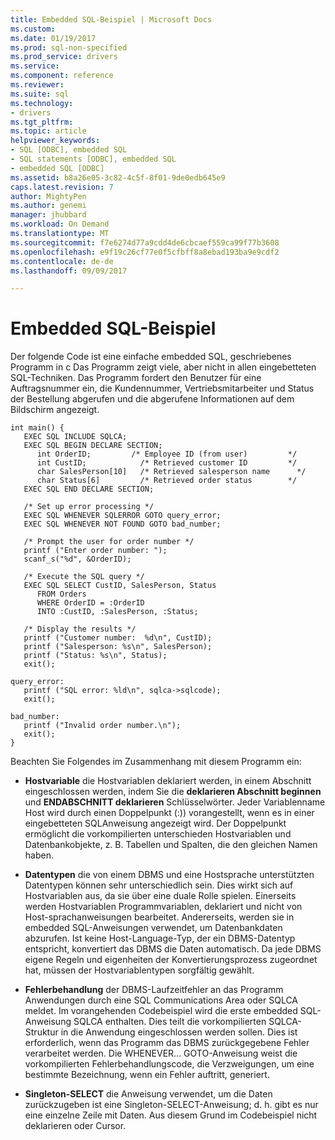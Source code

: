 ```yaml
---
title: Embedded SQL-Beispiel | Microsoft Docs
ms.custom: 
ms.date: 01/19/2017
ms.prod: sql-non-specified
ms.prod_service: drivers
ms.service: 
ms.component: reference
ms.reviewer: 
ms.suite: sql
ms.technology:
- drivers
ms.tgt_pltfrm: 
ms.topic: article
helpviewer_keywords:
- SQL [ODBC], embedded SQL
- SQL statements [ODBC], embedded SQL
- embedded SQL [ODBC]
ms.assetid: b8a26e05-3c82-4c5f-8f01-9de0edb645e9
caps.latest.revision: 7
author: MightyPen
ms.author: genemi
manager: jhubbard
ms.workload: On Demand
ms.translationtype: MT
ms.sourcegitcommit: f7e6274d77a9cdd4de6cbcaef559ca99f77b3608
ms.openlocfilehash: e9f19c26cf77e0f5cfbff8a8ebad193ba9e9cdf2
ms.contentlocale: de-de
ms.lasthandoff: 09/09/2017

---
```

# <a name="embedded-sql-example"></a>Embedded SQL-Beispiel
Der folgende Code ist eine einfache embedded SQL, geschriebenes Programm in c Das Programm zeigt viele, aber nicht in allen eingebetteten SQL-Techniken. Das Programm fordert den Benutzer für eine Auftragsnummer ein, die Kundennummer, Vertriebsmitarbeiter und Status der Bestellung abgerufen und die abgerufene Informationen auf dem Bildschirm angezeigt.  
  
```  
int main() {  
   EXEC SQL INCLUDE SQLCA;  
   EXEC SQL BEGIN DECLARE SECTION;  
      int OrderID;         /* Employee ID (from user)         */  
      int CustID;            /* Retrieved customer ID         */  
      char SalesPerson[10]   /* Retrieved salesperson name      */  
      char Status[6]         /* Retrieved order status        */  
   EXEC SQL END DECLARE SECTION;  
  
   /* Set up error processing */  
   EXEC SQL WHENEVER SQLERROR GOTO query_error;  
   EXEC SQL WHENEVER NOT FOUND GOTO bad_number;  
  
   /* Prompt the user for order number */  
   printf ("Enter order number: ");  
   scanf_s("%d", &OrderID);  
  
   /* Execute the SQL query */  
   EXEC SQL SELECT CustID, SalesPerson, Status  
      FROM Orders  
      WHERE OrderID = :OrderID  
      INTO :CustID, :SalesPerson, :Status;  
  
   /* Display the results */  
   printf ("Customer number:  %d\n", CustID);  
   printf ("Salesperson: %s\n", SalesPerson);  
   printf ("Status: %s\n", Status);  
   exit();  
  
query_error:  
   printf ("SQL error: %ld\n", sqlca->sqlcode);  
   exit();  
  
bad_number:  
   printf ("Invalid order number.\n");  
   exit();  
}  
```  
  
 Beachten Sie Folgendes im Zusammenhang mit diesem Programm ein:  
  
-   **Hostvariable** die Hostvariablen deklariert werden, in einem Abschnitt eingeschlossen werden, indem Sie die **deklarieren Abschnitt beginnen** und **ENDABSCHNITT deklarieren** Schlüsselwörter. Jeder Variablenname Host wird durch einen Doppelpunkt (:)) vorangestellt, wenn es in einer eingebetteten SQL­Anweisung angezeigt wird. Der Doppelpunkt ermöglicht die vorkompilierten unterschieden Hostvariablen und Datenbankobjekte, z. B. Tabellen und Spalten, die den gleichen Namen haben.  
  
-   **Datentypen** die von einem DBMS und eine Hostsprache unterstützten Datentypen können sehr unterschiedlich sein. Dies wirkt sich auf Hostvariablen aus, da sie über eine duale Rolle spielen. Einerseits werden Hostvariablen Programmvariablen, deklariert und nicht von Host-sprachanweisungen bearbeitet. Andererseits, werden sie in embedded SQL-Anweisungen verwendet, um Datenbankdaten abzurufen. Ist keine Host-Language-Typ, der ein DBMS-Datentyp entspricht, konvertiert das DBMS die Daten automatisch. Da jede DBMS eigene Regeln und eigenheiten der Konvertierungsprozess zugeordnet hat, müssen der Hostvariablentypen sorgfältig gewählt.  
  
-   **Fehlerbehandlung** der DBMS-Laufzeitfehler an das Programm Anwendungen durch eine SQL Communications Area oder SQLCA meldet. Im vorangehenden Codebeispiel wird die erste embedded SQL-Anweisung SQLCA enthalten. Dies teilt die vorkompilierten SQLCA-Struktur in die Anwendung eingeschlossen werden sollen. Dies ist erforderlich, wenn das Programm das DBMS zurückgegebene Fehler verarbeitet werden. Die WHENEVER... GOTO-Anweisung weist die vorkompilierten Fehlerbehandlungscode, die Verzweigungen, um eine bestimmte Bezeichnung, wenn ein Fehler auftritt, generiert.  
  
-   **Singleton-SELECT** die Anweisung verwendet, um die Daten zurückzugeben ist eine Singleton-SELECT-Anweisung; d. h. gibt es nur eine einzelne Zeile mit Daten. Aus diesem Grund im Codebeispiel nicht deklarieren oder Cursor.

